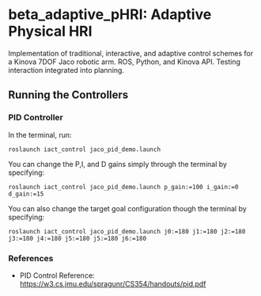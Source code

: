 # beta_adaptive_pHRI: Adaptive Physical HRI

Implementation of traditional, interactive, and adaptive control schemes for a Kinova 7DOF Jaco robotic arm. 
ROS, Python, and Kinova API. Testing interaction integrated into planning. 

## Running the Controllers
### PID Controller 
In the terminal, run:
```
roslaunch iact_control jaco_pid_demo.launch
```
You can change the P,I, and D gains simply through the terminal by specifying:
```
roslaunch iact_control jaco_pid_demo.launch p_gain:=100 i_gain:=0 d_gain:=15
```
You can also change the target goal configuration though the terminal by specifying:
```
roslaunch iact_control jaco_pid_demo.launch j0:=180 j1:=180 j2:=180 j3:=180 j4:=180 j5:=180 j5:=180 j6:=180    
```
### References
* PID Control Reference: https://w3.cs.jmu.edu/spragunr/CS354/handouts/pid.pdf
